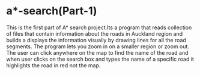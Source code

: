 # a*-search(Part-1)
This is the first part of A* search project.Its a program that reads collection of files that contain information about the roads in Auckland region and builds a displays the information visually by drawing lines for all the road segments. The program lets you zoom in on a smaller region or zoom out. The user can click anywhere on the map to find the name of the road and when user clicks on the search box and types the name of a specific road it highlights the road in red not the map.
